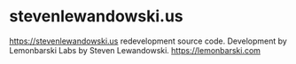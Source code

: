 # stevenlewandowski.us
https://stevenlewandowski.us redevelopment source code. Development by Lemonbarski Labs by Steven Lewandowski. https://lemonbarski.com
